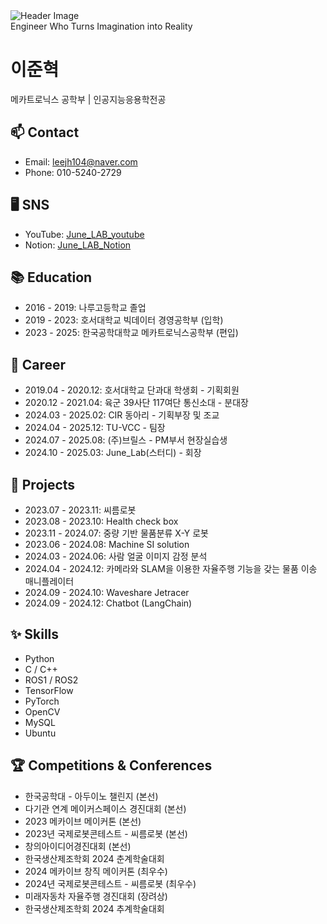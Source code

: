 <!DOCTYPE html>
<html lang="en">

<img src="https://capsule-render.vercel.app/api?type=wave&color=auto&height=300&section=header&text=Engineer%20Who%20Turns%20Imagination%20into%20Reality&fontSize=40" alt="Header Image">

<body>
  <div class="highlight">Engineer Who Turns Imagination into Reality</div>

  <h1>이준혁</h1>
  <p>메카트로닉스 공학부 | 인공지능응용학전공</p>
  
  <h2>📫 Contact</h2>
  <ul>
    <li>Email: <a href="mailto:leejh104@naver.com">leejh104@naver.com</a></li>
    <li>Phone: 010-5240-2729</li>
  </ul>
  
  <h2>🖥️ SNS</h2>
  <ul>
    <li>
      YouTube: 
      <a href="https://www.youtube.com/playlist?list=PLPIG_UZvFW1aUdj-fLTnTUKoSGekMSg_L" target="_blank">
        June_LAB_youtube
      </a>
    </li>
    <li>
      Notion: 
      <a href="https://www.notion.so/June_LAB-149b0b46464880fca584f5f5b1a91380?pvs=4" target="_blank">
        June_LAB_Notion
      </a>
    </li>
  </ul>
  
  <h2>📚 Education</h2>
  <ul>
    <li>2016 - 2019: 나루고등학교 졸업</li>
    <li>2019 - 2023: 호서대학교 빅데이터 경영공학부 (입학)</li>
    <li>2023 - 2025: 한국공학대학교 메카트로닉스공학부 (편입)</li>
  </ul>

  <h2>💼 Career</h2>
  <ul>
    <li>2019.04 - 2020.12: 호서대학교 단과대 학생회 - 기획회원</li>
    <li>2020.12 - 2021.04: 육군 39사단 117여단 통신소대 - 분대장</li>
    <li>2024.03 - 2025.02: CIR 동아리 - 기획부장 및 조교</li>
    <li>2024.04 - 2025.12: TU-VCC - 팀장</li>
    <li>2024.07 - 2025.08: (주)브릴스 - PM부서 현장실습생</li>
    <li>2024.10 - 2025.03: June_Lab(스터디) - 회장</li>
  </ul>
  
  <h2>📂 Projects</h2>
  <ul>
    <li>2023.07 - 2023.11: 씨름로봇</li>
    <li>2023.08 - 2023.10: Health check box</li>
    <li>2023.11 - 2024.07: 중량 기반 물품분류 X-Y 로봇</li>
    <li>2023.06 - 2024.08: Machine SI solution</li>
    <li>2024.03 - 2024.06: 사람 얼굴 이미지 감정 분석</li>
    <li>2024.04 - 2024.12: 카메라와 SLAM을 이용한 자율주행 기능을 갖는 물품 이송 매니플레이터</li>
    <li>2024.09 - 2024.10: Waveshare Jetracer</li>
    <li>2024.09 - 2024.12: Chatbot (LangChain)</li>
  </ul>

  <h2>✨ Skills</h2>
  <ul>
    <li>Python</li>
    <li>C / C++</li>
    <li>ROS1 / ROS2</li>
    <li>TensorFlow</li>
    <li>PyTorch</li>
    <li>OpenCV</li>
    <li>MySQL</li>
    <li>Ubuntu</li>
  </ul>

  <h2>🏆 Competitions & Conferences</h2>
  <ul>
    <li>한국공학대 - 아두이노 챌린지 (본선)</li>
    <li>다기관 연계 메이커스페이스 경진대회 (본선)</li>
    <li>2023 메카이브 메이커톤 (본선)</li>
    <li>2023년 국제로봇콘테스트 - 씨름로봇 (본선)</li>
    <li>창의아이디어경진대회 (본선)</li>
    <li>한국생산제조학회 2024 춘계학술대회</li>
    <li>2024 메카이브 창직 메이커톤 (최우수)</li>
    <li>2024년 국제로봇콘테스트 - 씨름로봇 (최우수)</li>
    <li>미래자동차 자율주행 경진대회 (장려상)</li>
    <li>한국생산제조학회 2024 추계학술대회</li>
  </ul>

</body>

</html>
